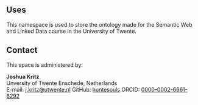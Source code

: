 
## Uses
This namespace is used to store the ontology made for the Semantic Web and Linked Data course in the University of Twente.

## Contact
This space is administered by:  

**Joshua Kritz**  
Unversity of Twente 
Enschede, Netherlands  
E-mail: j.kritz@utwente.nl
GitHub: [huntesouls](https://github.com/HuntedSouls)
ORCID: [0000-0002-6661-6292](https://orcid.org/0000-0002-6661-6292)  
